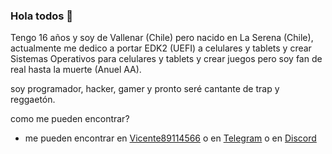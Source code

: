 ### Hola todos 👋

Tengo 16 años y soy de Vallenar (Chile) pero nacido en La Serena (Chile), actualmente me dedico a portar EDK2 (UEFI) a celulares y tablets y crear Sistemas Operativos para celulares y tablets y crear juegos pero soy fan de real hasta la muerte (Anuel AA).

soy programador, hacker, gamer y pronto seré cantante de trap y reggaetón.

como me pueden encontrar?
 - me pueden encontrar en [Vicente89114566](https://twitter.com/Vicente89114566) o en [Telegram](https://t.me/vicenteicc2008) o en [Discord](https://discord.gg/2qddUNgydg)
<!--
**vicenteicc2008/vicenteicc2008** is a ✨ _special_ ✨ repository because its `README.md` (this file) appears on your GitHub profile.

Here are some ideas to get you started:

- 🔭 I’m currently working on ...
- 🌱 I’m currently learning ...
- 👯 I’m looking to collaborate on ...
- 🤔 I’m looking for help with ...
- 💬 Ask me about ...
- 📫 How to reach me: ...
- 😄 Pronouns: ...
- ⚡ Fun fact: ...
-->

